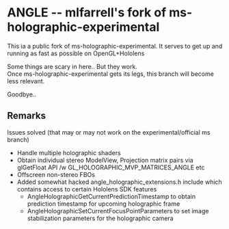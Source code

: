 ANGLE -- mlfarrell's fork of ms-holographic-experimental
=====

This ia a public fork of ms-holographic-experimental.  It serves to get up and running as fast as possible on OpenGL+Hololens

Some things are scary in here..  But they work.  
Once ms-holographic-experimental gets its legs, this branch will become less relevant.

Goodbye..


## Remarks

Issues solved (that may or may not work on the experimental/official ms branch)

- Handle multiple holographic shaders
- Obtain individual stereo ModelView, Projection matrix pairs via glGetFloat API /w GL_HOLOGRAPHIC_MVP_MATRICES_ANGLE etc
- Offscreen non-stereo FBOs
- Added somewhat hacked angle_holographic_extensions.h include which contains access to certain Hololens SDK features
  - AngleHolographicGetCurrentPredictionTimestamp to obtain prediction timestamp for upcoming holographic frame
  - AngleHolographicSetCurrentFocusPointParameters to set image stabilization parameters for the holographic camera